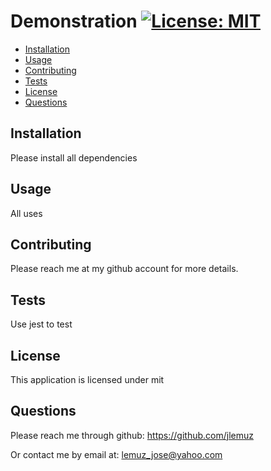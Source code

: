 
# Demonstration [![License: MIT](https://img.shields.io/badge/License-MIT-yellow.svg)](https://opensource.org/licenses/MIT) 
    
- [Installation](#installation)
- [Usage](#usage)
- [Contributing](#contributing)
- [Tests](#tests)
- [License](#license)
- [Questions](#questions)

## Installation
Please install all dependencies

## Usage
All uses

## Contributing
Please reach me at my github account for more details.

## Tests
Use jest to test

## License 
This application is licensed under mit

## Questions
Please reach me through github: https://github.com/jlemuz


Or contact me by email at: lemuz_jose@yahoo.com

